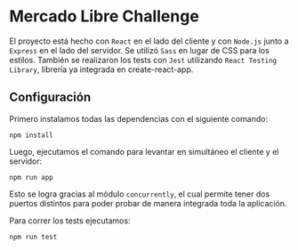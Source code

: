 # Mercado Libre Challenge

El proyecto está hecho con `React` en el lado del cliente y con `Node.js` junto a `Express` en el lado del servidor. Se utilizó `Sass` en lugar de CSS para los estilos. También se realizaron los tests con `Jest` utilizando `React Testing Library`, librería ya integrada en create-react-app.

## Configuración

Primero instalamos todas las dependencias con el siguiente comando:
``` 
npm install
```

Luego, ejecutamos el comando para levantar en simultáneo el cliente y el servidor:
```
npm run app
```

Esto se logra gracias al módulo `concurrently`, el cual permite tener dos puertos distintos para poder probar de manera integrada toda la aplicación.


Para correr los tests ejecutamos:
```
npm run test
```

